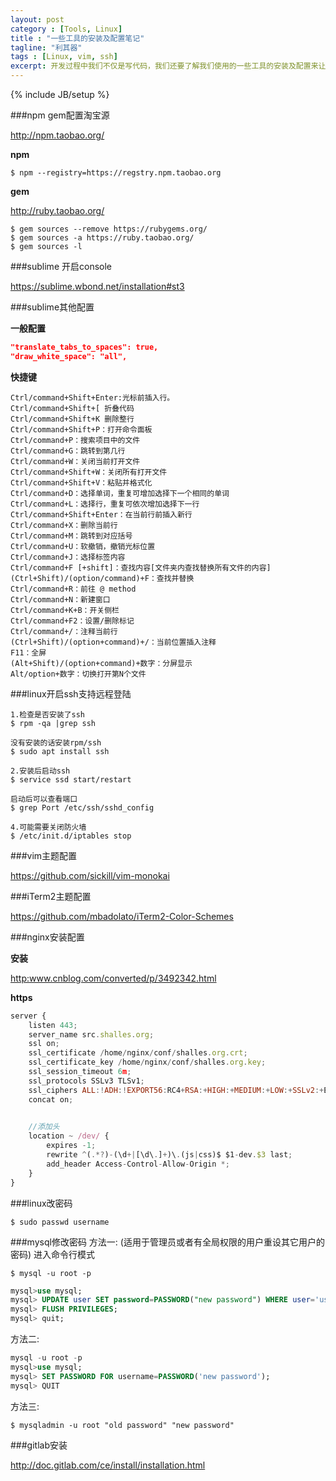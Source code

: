 ```yaml
---
layout: post
category : [Tools, Linux]
title : "一些工具的安装及配置笔记"
tagline: "利其器"
tags : [Linux, vim, ssh]
excerpt: 开发过程中我们不仅是写代码，我们还要了解我们使用的一些工具的安装及配置来让我们更愉快的开发。
---
```

{% include JB/setup %}

###npm gem配置淘宝源

[ http://npm.taobao.org/ ](http://npm.taobao.org/)

**npm**

```
$ npm --registry=https://regstry.npm.taobao.org
```
**gem**

[ http://ruby.taobao.org/ ](http://ruby.taobao.org/)

```
$ gem sources --remove https://rubygems.org/
$ gem sources -a https://ruby.taobao.org/
$ gem sources -l
```

###sublime 开启console


[ https://sublime.wbond.net/installation#st3 ](https://sublime.wbond.net/installation#st3)


###sublime其他配置

**一般配置**

```json
"translate_tabs_to_spaces": true,
"draw_white_space": "all",
```

**快捷键**

```
Ctrl/command+Shift+Enter:光标前插入行。
Ctrl/command+Shift+[ 折叠代码
Ctrl/command+Shift+K 删除整行
Ctrl/command+Shift+P：打开命令面板
Ctrl/command+P：搜索项目中的文件
Ctrl/command+G：跳转到第几行
Ctrl/command+W：关闭当前打开文件
Ctrl/command+Shift+W：关闭所有打开文件
Ctrl/command+Shift+V：粘贴并格式化
Ctrl/command+D：选择单词，重复可增加选择下一个相同的单词
Ctrl/command+L：选择行，重复可依次增加选择下一行
Ctrl/command+Shift+Enter：在当前行前插入新行
Ctrl/command+X：删除当前行
Ctrl/command+M：跳转到对应括号
Ctrl/command+U：软撤销，撤销光标位置
Ctrl/command+J：选择标签内容
Ctrl/command+F [+shift]：查找内容[文件夹内查找替换所有文件的内容]
(Ctrl+Shift)/(option/command)+F：查找并替换
Ctrl/command+R：前往 @ method
Ctrl/command+N：新建窗口
Ctrl/command+K+B：开关侧栏
Ctrl/command+F2：设置/删除标记
Ctrl/command+/：注释当前行
(Ctrl+Shift)/(option+command)+/：当前位置插入注释
F11：全屏
(Alt+Shift)/(option+command)+数字：分屏显示
Alt/option+数字：切换打开第N个文件
```

###linux开启ssh支持远程登陆

```
1.检查是否安装了ssh 
$ rpm -qa |grep ssh

没有安装的话安装rpm/ssh
$ sudo apt install ssh

2.安装后启动ssh
$ service ssd start/restart

启动后可以查看端口
$ grep Port /etc/ssh/sshd_config

4.可能需要关闭防火墙
$ /etc/init.d/iptables stop

```

###vim主题配置

[ https://github.com/sickill/vim-monokai ](https://github.com/sickill/vim-monokai)

###iTerm2主题配置

[ https://github.com/mbadolato/iTerm2-Color-Schemes ](https://github.com/mbadolato/iTerm2-Color-Schemes)

###nginx安装配置

**安装**

[ http:www.cnblog.com/converted/p/3492342.html ](http:www.cnblog.com/converted/p/3492342.html)

**https**

```js
server { 
    listen 443; 
    server_name src.shalles.org; 
    ssl on; 
    ssl_certificate /home/nginx/conf/shalles.org.crt; 
    ssl_certificate_key /home/nginx/conf/shalles.org.key; 
    ssl_session_timeout 6m; 
    ssl_protocols SSLv3 TLSv1; 
    ssl_ciphers ALL:!ADH:!EXPORT56:RC4+RSA:+HIGH:+MEDIUM:+LOW:+SSLv2:+EXP; ssl_prefer_server_ciphers on; 
    concat on; 

    
    //添加头
    location ~ /dev/ { 
        expires -1; 
        rewrite ^(.*?)-(\d+|[\d\.]+)\.(js|css)$ $1-dev.$3 last; 
        add_header Access-Control-Allow-Origin *; 
    }
}
```

###linux改密码

```
$ sudo passwd username
```

###mysql修改密码
方法一: 
(适用于管理员或者有全局权限的用户重设其它用户的密码)
进入命令行模式

```
$ mysql -u root -p
```

```sql
mysql>use mysql;
mysql> UPDATE user SET password=PASSWORD("new password") WHERE user='username';
mysql> FLUSH PRIVILEGES;
mysql> quit;
```

方法二:

```sql
mysql -u root -p 
mysql>use mysql; 
mysql> SET PASSWORD FOR username=PASSWORD('new password');
mysql> QUIT
```
 
 方法三:

```
$ mysqladmin -u root "old password" "new password"
```

###gitlab安装

[ http://doc.gitlab.com/ce/install/installation.html ](http://doc.gitlab.com/ce/install/installation.html)

